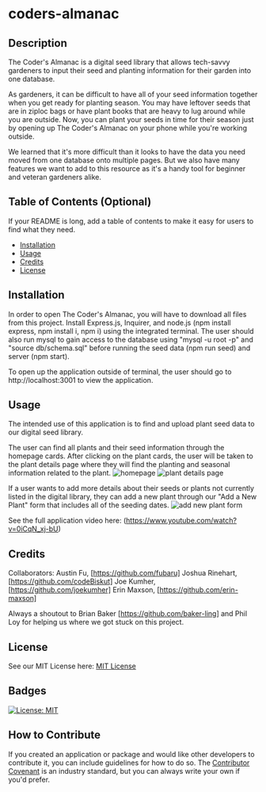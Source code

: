 # coders-almanac

## Description

The Coder's Almanac is a digital seed library that allows tech-savvy gardeners to input their seed and planting information for their garden into one database. 

As gardeners, it can be difficult to have all of your seed information together when you get ready for planting season. You may have leftover seeds that are in ziploc bags or have plant books that are heavy to lug around while you are outside. Now, you can plant your seeds in time for their season just by opening up The Coder's Almanac on your phone while you're working outside.

We learned that it's more difficult than it looks to have the data you need moved from one database onto multiple pages. But we also have many features we want to add to this resource as it's a handy tool for beginner and veteran gardeners alike.

## Table of Contents (Optional)

If your README is long, add a table of contents to make it easy for users to find what they need.

- [Installation](#installation)
- [Usage](#usage)
- [Credits](#credits)
- [License](#license)

## Installation

In order to open The Coder's Almanac, you will have to download all files from this project. Install Express.js, Inquirer, and node.js (npm install express, npm install i, npm i)  using the integrated terminal. The user should also run mysql to gain access to the database using "mysql -u root -p" and "source db/schema.sql" before running the seed data (npm run seed) and server (npm start).

To open up the application outside of terminal, the user should go to http://localhost:3001 to view the application.

## Usage

The intended use of this application is to find and upload plant seed data to our digital seed library.

The user can find all plants and their seed information through the homepage cards. After clicking on the plant cards, the user will be taken to the plant details page where they will find the planting and seasonal information related to the plant. 
![homepage](public/images/home.png)
![plant details page](public/images/details.png)

If a user wants to add more details about their seeds or plants not currently listed in the digital library, they can add a new plant through our "Add a New Plant" form that includes all of the seeding dates.
![add new plant form](public/images/addplant.png)

See the full application video here: (https://www.youtube.com/watch?v=0iCqN_xj-bU)

## Credits

Collaborators:
Austin Fu, [https://github.com/fubaru]
Joshua Rinehart, [https://github.com/codeBiskut]
Joe Kumher, [https://github.com/joekumher]
Erin Maxson, [https://github.com/erin-maxson]

Always a shoutout to Brian Baker [https://github.com/baker-ling] and Phil Loy for helping us where we got stuck on this project.

## License

See our MIT License here: [MIT License](LICENSE.md)

## Badges

[![License: MIT](https://img.shields.io/badge/License-MIT-yellow.svg)](https://opensource.org/licenses/MIT)

## How to Contribute

If you created an application or package and would like other developers to contribute it, you can include guidelines for how to do so. The [Contributor Covenant](https://www.contributor-covenant.org/) is an industry standard, but you can always write your own if you'd prefer.